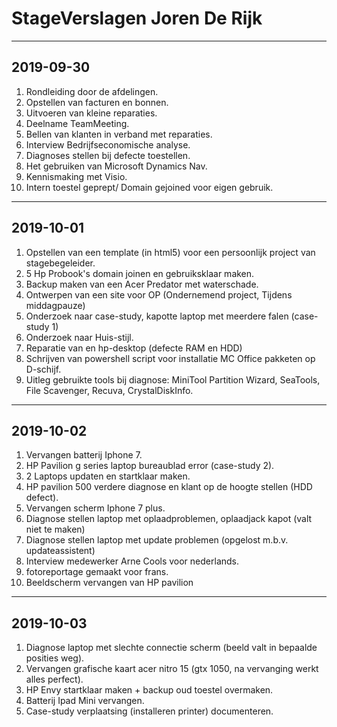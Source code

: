 # StageVerslagen Joren De Rijk

---
## 2019-09-30
1. Rondleiding door de afdelingen.
2. Opstellen van facturen en bonnen.
3. Uitvoeren van kleine reparaties.
4. Deelname TeamMeeting.
5. Bellen van klanten in verband met reparaties.
6. Interview Bedrijfseconomische analyse.
7. Diagnoses stellen bij defecte toestellen.
8. Het gebruiken van Microsoft Dynamics Nav.
9. Kennismaking met Visio.
10. Intern toestel geprept/ Domain gejoined voor eigen gebruik.

---
## 2019-10-01
1. Opstellen van een template (in html5) voor een persoonlijk project van stagebegeleider.
2. 5 Hp Probook's domain joinen en gebruiksklaar maken.
3. Backup maken van een Acer Predator met waterschade.
4. Ontwerpen van een site voor OP (Ondernemend project, Tijdens middagpauze)
5. Onderzoek naar case-study, kapotte laptop met meerdere falen (case-study 1)
6. Onderzoek naar Huis-stijl.
7. Reparatie van en hp-desktop (defecte RAM en HDD)
8. Schrijven van powershell script voor installatie MC Office pakketen op D-schijf.
9. Uitleg gebruikte tools bij diagnose: MiniTool Partition Wizard, SeaTools, File Scavenger, Recuva, CrystalDiskInfo.

---
## 2019-10-02
1. Vervangen batterij Iphone 7.
2. HP Pavilion g series laptop bureaublad error (case-study 2).
3. 2 Laptops updaten en startklaar maken.
4. HP pavilion 500 verdere diagnose en klant op de hoogte stellen (HDD defect).
5. Vervangen scherm Iphone 7 plus.
6. Diagnose stellen laptop met oplaadproblemen, oplaadjack kapot (valt niet te maken)
7. Diagnose stellen laptop met update problemen (opgelost m.b.v. updateassistent)
8. Interview medewerker Arne Cools voor nederlands.
9. fotoreportage gemaakt voor frans.
10. Beeldscherm vervangen van HP pavilion

---
## 2019-10-03
1. Diagnose laptop met slechte connectie scherm (beeld valt in bepaalde posities weg).
2. Vervangen grafische kaart acer nitro 15 (gtx 1050, na vervanging werkt alles perfect).
3. HP Envy startklaar maken + backup oud toestel overmaken.
4. Batterij Ipad Mini vervangen.
5. Case-study verplaatsing (installeren printer) documenteren.

